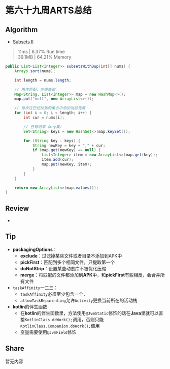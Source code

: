 # 第六十九周ARTS总结
## Algorithm
- [Subsets II](https://leetcode.com/problems/subsets-ii/)
> 11ms | 6.37% Run time  
> 39.1MB | 64.21% Memory
```java
public List<List<Integer>> subsetsWithDup(int[] nums) {
    Arrays.sort(nums);

    int length = nums.length;

    // 用作匹配，方便查询
    Map<String, List<Integer>> map = new HashMap<>();
    map.put("null", new ArrayList<>());

    // 每次往已经找到的集合中添加当前元素
    for (int i = 0; i < length; i++) {
        int cur = nums[i];

        // 已有结果（key集）
        Set<String> keys = new HashSet<>(map.keySet());

        for (String key : keys) {
            String newKey = key + "," + cur;
            if (map.get(newKey) == null) {
                List<Integer> item = new ArrayList<>(map.get(key));
                item.add(cur);
                map.put(newKey, item);
            }
        }
    }

    return new ArrayList<>(map.values());
}
```

## Review
- []()

## Tip
+ **packagingOptions**：
    + **exclude**：过滤掉某些文件或者目录不添加到APK中
    + **pickFirst**：匹配到多个相同文件，只提取第一个
    + **doNotStrip**：设置某些动态库不被优化压缩
    + **merge**：将匹配的文件都添加到**APK**中，和**pickFirst**有些相反，会合并所有文件
+ `taskAffinity`一二三：
    + `taskAffinity`必须至少包含一个`.`
    + `allowTaskReparenting`允许`Activity`更换当前所在的活动栈
+ **kotlin**的伴生函数
  + 在**kotlin**的伴生函数里，方法使用`@JvmStatic`修饰的话在**Java**里就可以直接`KotlinClass.doWork();`调用，否则只能`KotlinClass.Companion.doWork();`调用
  + 变量需要使用`@JvmField`修饰

## Share
暂无内容